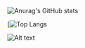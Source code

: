 ![Anurag's GitHub stats](https://github-readme-stats.vercel.app/api?username=Script-z&show_icons=true&theme=dracula)

[![Top Langs](https://github-readme-stats.vercel.app/api/top-langs/?username=Script-z&layout=compact&theme=dracula)

![Alt text](https://spotify-recently-played-readme.vercel.app/api?user=12186097777&count={1})
